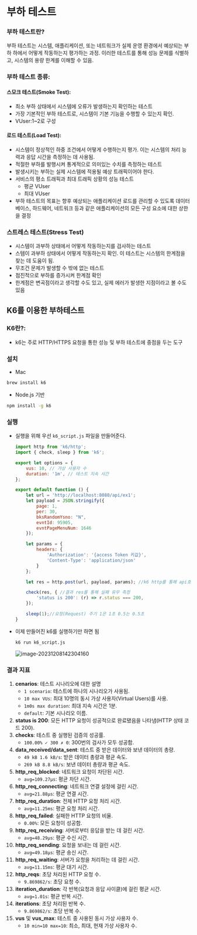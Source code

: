 # 부하 테스트

###  부하 테스트란?

부하 테스트는 시스템, 애플리케이션, 또는 네트워크가 실제 운영 환경에서 예상되는 부하 하에서 어떻게 작동하는지 평가하는 과정. 이러한 테스트를 통해 성능 문제를 식별하고, 시스템의 용량 한계를 이해할 수 있음.

### 부하 테스트 종류:

#### **스모크 테스트(Smoke Test)**:

- 최소 부하 상태에서 시스템에 오류가 발생하는지 확인하는 테스트
- 가장 기본적인 부하 테스트로, 시스템이 기본 기능을 수행할 수 있는지 확인.
- VUser:1~2로 구성

#### **로드 테스트(Load Test)**:

- 시스템이 정상적인 하중 조건에서 어떻게 수행하는지 평가. 이는 시스템의 처리 능력과 응답 시간을 측정하는 데 사용됨.
- 적절한 부하를 발행시켜 통계적으로 의미있는 수치를 측정하는 테스트
- 발생시키는 부하는 실제 시스템에 적용될 예상 트래픽이어야 한다.
- 서비스의 평소 트래픽과 최대 트래픽 상황의 성능 테스트
  - 평균 VUser
  - 최대 VUser
- 부하 테스트의 목표는 향후 예상되는 애플리케이션 로드를 관리할 수 있도록 데이터 베이스, 하드웨어, 네트워크 등과 같은 애플리케이션의 모든 구성 요소에 대한 상한을 결정

### 스트레스 테스트(Stress Test)

- 시스템이 과부하 상태에서 어떻게 작동하는지를 검사하는 테스트
- 스템이 과부하 상태에서 어떻게 작동하는지 확인. 이 테스트는 시스템의 한계점을 찾는 데 도움이 됨.
- 무조건 문제가 발생할 수 밖에 없는 테스트
- 점진적으로 부하를 증가시켜 한계점 확인
- 한계점은 변곡점이라고 생각할 수도 있고, 실제 에러가 발생한 지점이라고 볼 수도 있음

## K6를 이용한 부하테스트

### **K6란?**:

- k6는 주로 HTTP/HTTPS 요청을 통한 성능 및 부하 테스트에 중점을 두는 도구

### 설치

- Mac

```bash
brew install k6
```

- Node.js 기반 

```bash
npm install -g k6
```

### 실행

- 실행을 위해 우선 `k6_script.js` 파일을 만들어준다.

  ```javascript
  import http from 'k6/http';
  import { check, sleep } from 'k6';
  
  export let options = {
      vus: 10, // 가상 사용자 수
      duration: '1m', // 테스트 지속 시간
  };
  
  export default function () {
      let url = 'http://localhost:8080/api/ex1';
      let payload = JSON.stringify({
          page: 1,
          per: 30,
          bksRandomYsno: "N",
          evntId: 95905,
          evntPageMenuNum: 1646
      });
  
      let params = {
          headers: {
              'Authorization': '{access Token 키값}',
              'Content-Type': 'application/json'
          }
      };
  
      let res = http.post(url, payload, params); //k6 http를 통해 api호출
  
      check(res, { //결과 res를 통해 실패 유무 측정
          'status is 200': (r) => r.status === 200,
      });
  
      sleep(1);//요청(Request) 주기 1은 1초 0.5는 0.5초
  }
  
  ```

- 이제 만들어진 k6를 실행하기만 하면 됨

  ```bash
  k6 run k6_script.js
  ```

  ![image-20231208142304160](https://raw.githubusercontent.com/vivalahm/img/master/uPic/image-20231208142304160.png?token=ALT3VFWITWLJELWE5IUEOI3FOKUHM)

### 결과 지표

1. **cenarios**: 테스트 시나리오에 대한 설명
   - `1 scenario`: 테스트에 하나의 시나리오가 사용됨.
   - `10 max VUs`: 최대 10명의 동시 가상 사용자(Virtual Users)를 사용.
   - `1m0s max duration`: 최대 지속 시간은 1분.
   - `default`: 기본 시나리오 이름.
2. **status is 200**: 모든 HTTP 요청이 성공적으로 완료됐음을 나타냄(HTTP 상태 코드 200).
3. **checks**: 테스트 중 실행된 검증의 성공률.
   - `100.00% ✓ 300 ✗ 0`: 300번의 검사가 모두 성공함.
4. **data_received/data_sent**: 테스트 중 받은 데이터와 보낸 데이터의 총량.
   - `49 kB 1.6 kB/s`: 받은 데이터 총량과 평균 속도.
   - `269 kB 8.8 kB/s`: 보낸 데이터 총량과 평균 속도.
5. **http_req_blocked**: 네트워크 요청이 차단된 시간.
   - `avg=109.27µs`: 평균 차단 시간.
6. **http_req_connecting**: 네트워크 연결 설정에 걸린 시간.
   - `avg=21.88µs`: 평균 연결 시간.
7. **http_req_duration**: 전체 HTTP 요청 처리 시간.
   - `avg=11.25ms`: 평균 요청 처리 시간.
8. **http_req_failed**: 실패한 HTTP 요청의 비율.
   - `0.00%`: 모든 요청이 성공함.
9. **http_req_receiving**: 서버로부터 응답을 받는 데 걸린 시간.
   - `avg=48.29µs`: 평균 수신 시간.
10. **http_req_sending**: 요청을 보내는 데 걸린 시간.
    - `avg=49.18µs`: 평균 송신 시간.
11. **http_req_waiting**: 서버가 요청을 처리하는 데 걸린 시간.
    - `avg=11.15ms`: 평균 대기 시간.
12. **http_reqs**: 초당 처리된 HTTP 요청 수.
    - `9.869862/s`: 초당 요청 수.
13. **iteration_duration**: 각 반복(요청과 응답 사이클)에 걸린 평균 시간.
    - `avg=1.01s`: 평균 반복 시간.
14. **iterations**: 초당 처리된 반복 수.
    - `9.869862/s`: 초당 반복 수.
15. **vus** 및 **vus_max**: 테스트 중 사용된 동시 가상 사용자 수.
    - `10 min=10 max=10`: 최소, 최대, 현재 가상 사용자 수.